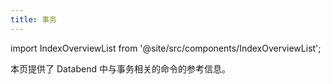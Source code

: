 ```yaml
---
title: 事务
---
```

import IndexOverviewList from '@site/src/components/IndexOverviewList';

本页提供了 Databend 中与事务相关的命令的参考信息。

<IndexOverviewList />
